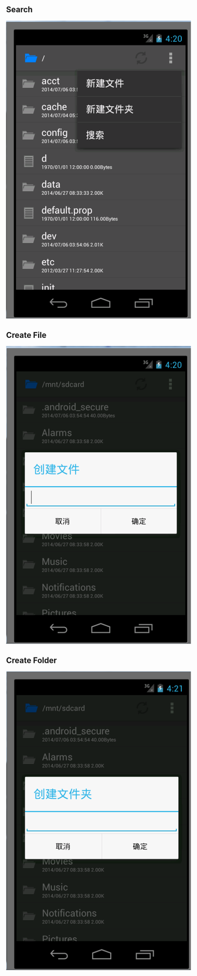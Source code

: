 ## Search ##
![image](https://github.com/yeyu456/Android/raw/master/SimpleFileExplorer/docs/file_creation.png)
## Create File ##
![image](https://github.com/yeyu456/Android/raw/master/SimpleFileExplorer/docs/file_creation_2.png)
## Create Folder ##
![image](https://github.com/yeyu456/Android/raw/master/SimpleFileExplorer/docs/file_creation_3.png)
